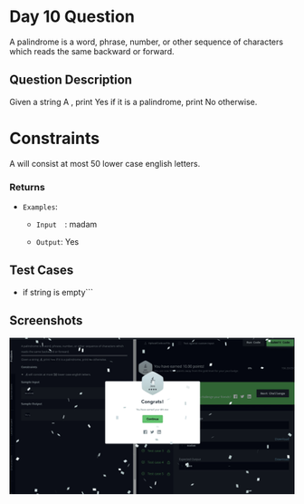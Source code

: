 
# Day 10 Question
A palindrome is a word, phrase, number, or other sequence of characters which reads the same backward or forward.


## Question Description
Given a string A , print Yes if it is a palindrome, print No otherwise.
# Constraints
 A will consist at most 50  lower case english letters.

### Returns 



 - `Examples`:
   - `Input  `: madam

   - `Output`: Yes
## Test Cases
- if string is empty```




## Screenshots

![Solution Screenshot](/ProgramSS/Solution10.png)

